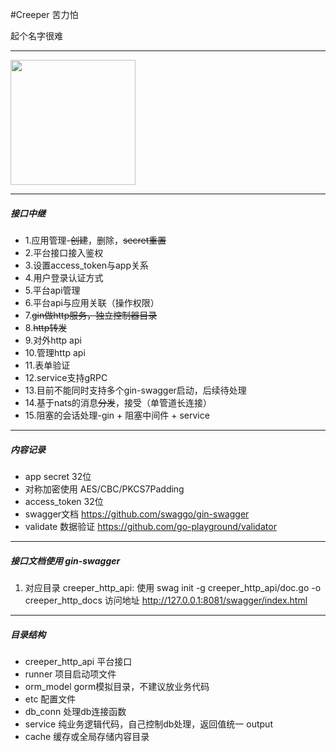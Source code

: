 #Creeper 苦力怕

起个名字很难

------------

<html>
<img src="http://yunxi.online/creeper.jpeg" width="200" height="200" />
</html>

------------

##### **接口中继**

- 1.应用管理-~~创建~~，删除，~~secret重置~~
- 2.平台接口接入鉴权
- 3.设置access_token与app关系
- 4.用户登录认证方式
- 5.平台api管理
- 6.平台api与应用关联（操作权限）
- 7.~~gin做http服务，独立控制器目录~~
- 8.~~http转发~~
- 9.对外http api
- 10.管理http api
- 11.表单验证
- 12.service支持gRPC
- 13.目前不能同时支持多个gin-swagger启动，后续待处理
- 14.基于nats的消息~~分发~~，接受（单管道长连接）
- 15.阻塞的会话处理-gin + 阻塞中间件 + service

------------

##### **内容记录**
- app secret 32位
- 对称加密使用 AES/CBC/PKCS7Padding
- access_token 32位
- swagger文档 https://github.com/swaggo/gin-swagger
- validate 数据验证 https://github.com/go-playground/validator 

------------

##### **接口文档使用 gin-swagger**
1. 对应目录 creeper_http_api:
		使用 swag init -g creeper_http_api/doc.go -o creeper_http_docs
		访问地址 http://127.0.0.1:8081/swagger/index.html

------------

##### **目录结构**
- creeper_http_api 平台接口
- runner 项目启动项文件
- orm_model gorm模拟目录，不建议放业务代码
- etc 配置文件
- db_conn 处理db连接函数
- service 纯业务逻辑代码，自己控制db处理，返回值统一 output
- cache 缓存或全局存储内容目录